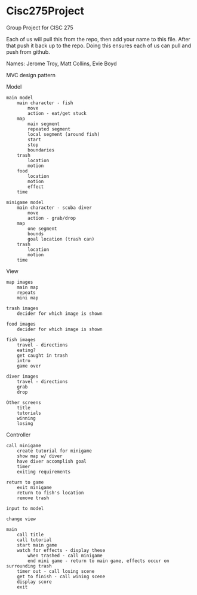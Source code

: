 # Cisc275Project
Group Project for CISC 275

Each of us will pull this from the repo, then add your name to this file.
After that push it back up to the repo.  Doing this ensures each of us can pull and push from github.

Names:
Jerome Troy,
Matt Collins,
Evie Boyd




MVC design pattern

Model

    main model
        main character - fish
            move
            action - eat/get stuck
        map
            main segment
            repeated segment
            local segment (around fish)
            start
            stop
            boundaries
        trash
            location
            motion
        food
            location
            motion
            effect
        time

    minigame model
        main character - scuba diver
            move
            action - grab/drop
        map
            one segment
            bounds
            goal location (trash can)
        trash
            location
            motion
        time
    
View
    
    map images
        main map
        repeats
        mini map
    
    trash images
        decider for which image is shown
    
    food images
        decider for which image is shown
    
    fish images
        travel - directions
        eating?
        get caught in trash
        intro
        game over
    
    diver images
        travel - directions
        grab
        drop
    
    Other screens
        title
        tutorials
        winning
        losing

Controller

    call minigame
        create tutorial for minigame
        show map w/ diver
        have diver accomplish goal
        timer
        exiting requirements
    
    return to game
        exit minigame
        return to fish's location
        remove trash
    
    input to model
    
    change view
    
    main
        call title
        call tutorial
        start main game
        watch for effects - display these
            when trashed - call minigame
            end mini game - return to main game, effects occur on surrounding trash
        timer out - call losing scene
        get to finish - call wining scene
        display score
        exit

    
